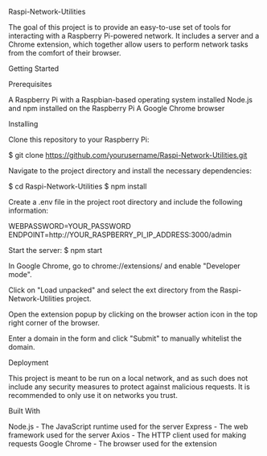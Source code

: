 Raspi-Network-Utilities

The goal of this project is to provide an easy-to-use set of tools for interacting with a Raspberry Pi-powered network. It includes a server and a Chrome extension, which together allow users to perform network tasks from the comfort of their browser.

Getting Started

Prerequisites

A Raspberry Pi with a Raspbian-based operating system installed
Node.js and npm installed on the Raspberry Pi
A Google Chrome browser

Installing

Clone this repository to your Raspberry Pi:

$ git clone https://github.com/yourusername/Raspi-Network-Utilities.git


Navigate to the project directory and install the necessary dependencies:

$ cd Raspi-Network-Utilities
$ npm install

Create a .env file in the project root directory and include the following information:

WEBPASSWORD=YOUR_PASSWORD
ENDPOINT=http://YOUR_RASPBERRY_PI_IP_ADDRESS:3000/admin

Start the server:
$ npm start

In Google Chrome, go to chrome://extensions/ and enable "Developer mode".

Click on "Load unpacked" and select the ext directory from the Raspi-Network-Utilities project.

Open the extension popup by clicking on the browser action icon in the top right corner of the browser.

Enter a domain in the form and click "Submit" to manually whitelist the domain.

Deployment

This project is meant to be run on a local network, and as such does not include any security measures to protect against malicious requests. It is recommended to only use it on networks you trust.

Built With

Node.js - The JavaScript runtime used for the server
Express - The web framework used for the server
Axios - The HTTP client used for making requests
Google Chrome - The browser used for the extension